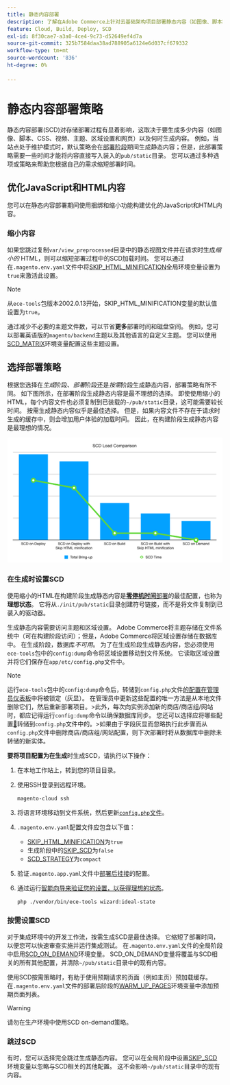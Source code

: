 ```yaml
---
title: 静态内容部署
description: 了解在Adobe Commerce上针对云基础架构项目部署静态内容（如图像、脚本和CSS）的策略。
feature: Cloud, Build, Deploy, SCD
exl-id: 8f30cae7-a3a0-4ce4-9c73-d52649ef4d7a
source-git-commit: 325b7584daa38ad788905a6124e6d037cf679332
workflow-type: tm+mt
source-wordcount: '836'
ht-degree: 0%

---
```


# 静态内容部署策略

静态内容部署(SCD)对存储部署过程有显着影响，这取决于要生成多少内容（如图像、脚本、CSS、视频、主题、区域设置和网页）以及何时生成内容。 例如，当站点处于维护模式时，默认策略会在[部署阶段](process.md#deploy-phase-deploy-phase)期间生成静态内容；但是，此部署策略需要一些时间才能将内容直接写入装入的`pub/static`目录。 您可以通过多种选项或策略来帮助您根据自己的需求缩短部署时间。

## 优化JavaScript和HTML内容

您可以在静态内容部署期间使用捆绑和缩小功能构建优化的JavaScript和HTML内容。

### 缩小内容

如果您跳过复制`var/view_preprocessed`目录中的静态视图文件并在请求时生成&#x200B;_缩小的_ HTML，则可以缩短部署过程中的SCD加载时间。 您可以通过在`.magento.env.yaml`文件中将[SKIP_HTML_MINIFICATION](../environment/variables-global.md#skiphtmlminification)全局环境变量设置为`true`来激活此设置。

>[!NOTE]
>
>从`ece-tools`包版本2002.0.13开始，SKIP_HTML_MINIFICATION变量的默认值设置为`true`。

通过减少不必要的主题文件数，可以节省&#x200B;**更多**&#x200B;部署时间和磁盘空间。 例如，您可以部署英语版的`magento/backend`主题以及其他语言的自定义主题。 您可以使用[SCD_MATRIX](../environment/variables-deploy.md#scdmatrix)环境变量配置这些主题设置。

## 选择部署策略

根据您选择在&#x200B;_生成_&#x200B;阶段、_部署_&#x200B;阶段还是&#x200B;_按需_&#x200B;阶段生成静态内容，部署策略有所不同。 如下图所示，在部署阶段生成静态内容是最不理想的选择。 即使使用缩小的HTML，每个内容文件也必须复制到已装载的`~/pub/static`目录，这可能需要较长时间。 按需生成静态内容似乎是最佳选择。 但是，如果内容文件不存在于请求时生成的缓存中，则会增加用户体验的加载时间。 因此，在构建阶段生成静态内容是最理想的情况。

![SCD加载比较](../../assets/scd-load-times.png)

### 在生成时设置SCD

使用缩小的HTML在构建阶段生成静态内容是&#x200B;[**零停机时间**&#x200B;部署](reduce-downtime.md)的最佳配置，也称为&#x200B;**理想状态**。 它将从`./init/pub/static`目录创建符号链接，而不是将文件复制到已装入的驱动器。

生成静态内容需要访问主题和区域设置。 Adobe Commerce将主题存储在文件系统中（可在构建阶段访问）；但是，Adobe Commerce将区域设置存储在数据库中。 在生成阶段，数据库&#x200B;_不可用_。 为了在生成阶段生成静态内容，您必须使用`ece-tools`包中的`config:dump`命令将区域设置移动到文件系统。 它读取区域设置并将它们保存在`app/etc/config.php`文件中。

>[!NOTE]
>运行`ece-tools`包中的`config:dump`命令后，转储到`config.php`文件[的配置在管理员仪表板](https://experienceleague.adobe.com/en/docs/commerce-knowledge-base/kb/troubleshooting/miscellaneous/locked-fields-in-magento-admin)中将被锁定（灰显）。 在管理员中更新这些配置的唯一方法是从本地文件删除它们，然后重新部署项目。
>&#x200B;>此外，每次向实例添加新的商店/商店组/网站时，都应记得运行`config:dump`命令以确保数据库同步。 您还可以选择应将哪些配置[&#128279;](https://experienceleague.adobe.com/en/docs/commerce-operations/configuration-guide/cli/configuration-management/export-configuration?lang=en)转储到`config.php`文件中的。
>&#x200B;>如果由于字段灰显而忽略执行此步骤而从`config.php`文件中删除商店/商店组/网站配置，则下次部署时将从数据库中删除未转储的新实体。

**要将项目配置为在生成**&#x200B;时生成SCD，请执行以下操作：

1. 在本地工作站上，转到您的项目目录。
1. 使用SSH登录到远程环境。

   ```bash
   magento-cloud ssh
   ```

1. 将语言环境移动到文件系统，然后更新[`config.php`文件](../development/commerce-version.md#create-a-configphp-file)。

1. `.magento.env.yaml`配置文件应包含以下值：

   - [SKIP_HTML_MINIFICATION](../environment/variables-global.md#skip_html_minification)为`true`
   - 生成阶段中的[SKIP_SCD](../environment/variables-build.md#skip_scd)为`false`
   - [SCD_STRATEGY](../environment/variables-build.md#scd_strategy)为`compact`

1. 验证`.magento.app.yaml`文件中[部署后挂接](../application/hooks-property.md)的配置。

1. 通过运行[智能向导来验证您的设置，以获得理想的状态](smart-wizards.md)。

   ```bash
   php ./vendor/bin/ece-tools wizard:ideal-state
   ```

### 按需设置SCD

对于集成环境中的开发工作流，按需生成SCD是最佳选择。 它缩短了部署时间，以便您可以快速审查实施并运行集成测试。 在`.magento.env.yaml`文件的全局阶段中启用[SCD_ON_DEMAND](../environment/variables-global.md#scdondemand)环境变量。 SCD_ON_DEMAND变量将覆盖与SCD相关的所有其他配置，并清除`~/pub/static`目录中的现有内容。

使用SCD按需策略时，有助于使用预期请求的页面（例如主页）预加载缓存。 在`.magento.env.yaml`文件的部署后阶段的[WARM_UP_PAGES](../environment/variables-post-deploy.md#warmuppages)环境变量中添加预期页面列表。

>[!WARNING]
>
>请勿在生产环境中使用SCD on-demand策略。

### 跳过SCD

有时，您可以选择完全跳过生成静态内容。 您可以在全局阶段中设置[SKIP_SCD](../environment/variables-build.md#skipscd)环境变量以忽略与SCD相关的其他配置。 这不会影响`~/pub/static`目录中的现有内容。

